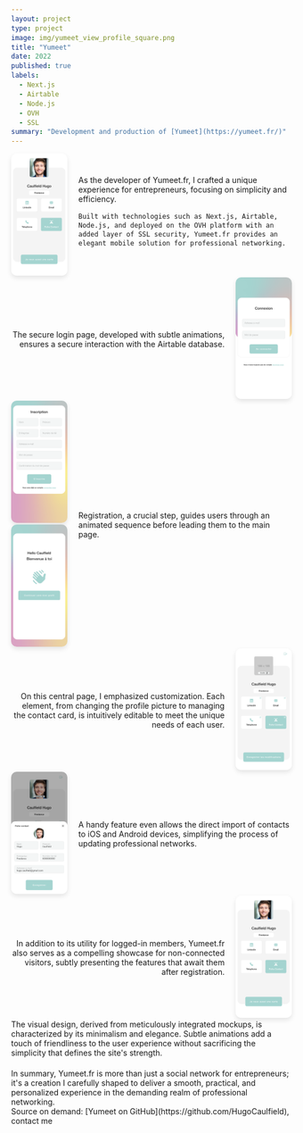 ```yaml
---
layout: project
type: project
image: img/yumeet_view_profile_square.png
title: "Yumeet"
date: 2022
published: true
labels:
  - Next.js
  - Airtable
  - Node.js
  - OVH
  - SSL
summary: "Development and production of [Yumeet](https://yumeet.fr/)"
---
```


<div style="display: flex; align-items: center;">
  <div style="flex: 1; max-width: 20%; margin-right: 20px;">
    <img class="img-fluid" src="../img/yumeet_view_profile.png" style="max-width: 100%; border-radius: 10px; box-shadow: 0 4px 8px rgba(0, 0, 0, 0.1);">
  </div>

  <div style="flex: 2; text-align: left;">
    As the developer of Yumeet.fr, I crafted a unique experience for entrepreneurs, focusing on simplicity and efficiency.

    Built with technologies such as Next.js, Airtable, Node.js, and deployed on the OVH platform with an added layer of SSL security, Yumeet.fr provides an elegant mobile solution for professional networking.
  </div>
</div>

<div style="display: flex; align-items: center;">
  <div style="flex: 2; text-align: right;">
    The secure login page, developed with subtle animations, ensures a secure interaction with the Airtable database.
  </div>

  <div style="flex: 1; max-width: 20%; margin-left: 20px;">
    <img src="../img/yumeet_login.png" alt="Yumeet Login" style="max-width: 100%; border-radius: 10px; box-shadow: 0 4px 8px rgba(0, 0, 0, 0.1);">
  </div>
</div>

<div style="display: flex; align-items: center;">
  <div style="flex: 1; max-width: 20%; margin-right: 20px;">
    <img src="../img/yumeet_register.png" alt="Yumeet Register" style="max-width: 100%; border-radius: 10px; box-shadow: 0 4px 8px rgba(0, 0, 0, 0.1);">
    <img src="../img/yumeet_welcome.png" alt="Yumeet Welcome" style="max-width: 100%; border-radius: 10px; box-shadow: 0 4px 8px rgba(0, 0, 0, 0.1);">
  </div>

  <div style="flex: 2; text-align: left;">
    Registration, a crucial step, guides users through an animated sequence before leading them to the main page.
  </div>
</div>

<div style="display: flex; align-items: center;">
  <div style="flex: 2; text-align: right;">
    On this central page, I emphasized customization. Each element, from changing the profile picture to managing the contact card, is intuitively editable to meet the unique needs of each user.
  </div>

  <div style="flex: 1; max-width: 20%; margin-left: 20px;">
    <img src="../img/yumeet_new_profile.png" alt="Yumeet New Profile" style="max-width: 100%; border-radius: 10px; box-shadow: 0 4px 8px rgba(0, 0, 0, 0.1);">
  </div>
</div>

<div style="display: flex; align-items: center;">
  <div style="flex: 1; max-width: 20%; margin-right: 20px;">
    <img src="../img/yumeet_edit_profile.png" alt="Yumeet Edit Profile" style="max-width: 100%; border-radius: 10px; box-shadow: 0 4px 8px rgba(0, 0, 0, 0.1);">
  </div>

  <div style="flex: 2; text-align: left;">
    A handy feature even allows the direct import of contacts to iOS and Android devices, simplifying the process of updating professional networks.
  </div>
</div>

<div style="display: flex; align-items: center;">
  <div style="flex: 2; text-align: right;">
    In addition to its utility for logged-in members, Yumeet.fr also serves as a compelling showcase for non-connected visitors, subtly presenting the features that await them after registration.
  </div>

  <div style="flex: 1; max-width: 20%; margin-left: 20px;">
    <img src="../img/yumeet_view_profile.png" alt="Yumeet View Profile" style="max-width: 100%; border-radius: 10px; box-shadow: 0 4px 8px rgba(0, 0, 0, 0.1);">
  </div>
</div>

<div style="text-align: left; margin-bottom: 20px;">
  The visual design, derived from meticulously integrated mockups, is characterized by its minimalism and elegance. Subtle animations add a touch of friendliness to the user experience without sacrificing the simplicity that defines the site's strength.
</div>

<div style="text-align: left;">
  In summary, Yumeet.fr is more than just a social network for entrepreneurs; it's a creation I carefully shaped to deliver a smooth, practical, and personalized experience in the demanding realm of professional networking.
</div>


<div style="text-align: left;">
  Source on demand: [Yumeet on GitHub](https://github.com/HugoCaulfield), contact me
</div>
